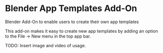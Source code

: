 # Blender App Templates Add-On
Blender Add-On to enable users to create their own app templates

This add-on makes it easy to create new app templates by adding an option to the File -> New menu in the top app bar. 

TODO: Insert image and video of usage.
